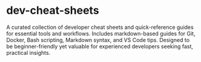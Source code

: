 # dev-cheat-sheets
A curated collection of developer cheat sheets and quick-reference guides for essential tools and workflows. Includes markdown-based guides for Git, Docker, Bash scripting, Markdown syntax, and VS Code tips. Designed to be beginner-friendly yet valuable for experienced developers seeking fast, practical insights.
